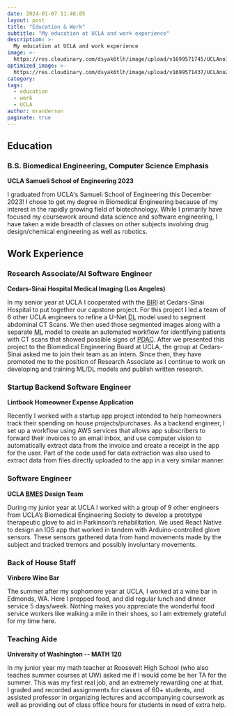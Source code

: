 ```yaml
---
date: 2024-01-07 11:48:05
layout: post
title: "Education & Work"
subtitle: "My education at UCLA and work experience"
description: >-
  My education at UCLA and work experience
image: >-
  https://res.cloudinary.com/dsyak6tlh/image/upload/v1699571745/UCLAno1_vzsexw-Altered_Image_l6uud8.jpg
optimized_image: >- 
  https://res.cloudinary.com/dsyak6tlh/image/upload/v1699571437/UCLAno2_h07lfh-Adjusted_Photo_vt8rtq.jpg
category: 
tags:
  - education
  - work
  - UCLA
author: mranderson
paginate: true
---
```

## Education

### B.S. Biomedical Engineering, Computer Science Emphasis
<strong>UCLA Samueli School of Engineering 2023</strong>
<p>I graduated from UCLA's Samueli School of Engineering this December 2023! I chose to get my degree in Biomedical Engineering because of my interest in the rapidly growing field of biotechnology. While I primarily have focused my coursework around data science and software engineering, I have taken a wide breadth of classes on other subjects involving drug design/chemical engineering as well as robotics.</p>

## Work Experience

### Research Associate/AI Software Engineer
<strong>Cedars-Sinai Hospital Medical Imaging (Los Angeles)</strong>
<p>In my senior year at UCLA I cooperated with the <abbr title="Biomedical Imaging Research Institute">BIRI</abbr> at Cedars-Sinai Hospital to put together our capstone project. For this project I led a team of 6 other UCLA engineers to refine a U-Net <abbr title="Deep Learning">DL</abbr> model used to segment abdominal CT Scans. We then used those segmented images along with a separate <abbr title="Machine Learning">ML</abbr> model to create an automated workflow for identifying patients with CT scans that showed possible signs of <abbr title="Pancreatic Ductal Adenocarcinoma (Pancreatic Cancer)">PDAC</abbr>. After we presented this project to the Biomedical Engineering Board at UCLA, the group at Cedars-Sinai asked me to join their team as an intern. Since then, they have promoted me to the position of Research Associate as I continue to work on developing and training ML/DL models and publish written research.</p>

### Startup Backend Software Engineer
<strong>Lintbook Homeowner Expense Application</strong>
<p>Recently I worked with a startup app project intended to help homeowners track their spending on house projects/purchases. As a backend engineer, I set up a workflow using AWS services that allows app subscribers to forward their invoices to an email inbox, and use computer vision to automatically extract data from the invoice and create a receipt in the app for the user. Part of the code used for data extraction was also used to extract data from files directly uploaded to the app in a very similar manner.</p>

### Software Engineer
<strong>UCLA <abbr title="Biomedical Engineering Society">BMES</abbr> Design Team</strong>
<p>During my junior year at UCLA I worked with a group of 9 other engineers from UCLA’s Biomedical Engineering Society to develop a prototype therapeutic glove to aid in Parkinson’s rehabilitation. We used React Native to design an IOS app that worked in tandem with Arduino-controlled glove sensors. These sensors gathered data from hand movements made by the subject and tracked tremors and possibly involuntary movements.</p>

### Back of House Staff
<strong>Vinbero Wine Bar</strong>
<p>The summer after my sophomore year at UCLA, I worked at a wine bar in Edmonds, WA. Here I prepped food, and did regular lunch and dinner service 5 days/week. Nothing makes you appreciate the wonderful food service workers like walking a mile in their shoes, so I am extremely grateful for my time here.</p>

### Teaching Aide 
<strong>University of Washington -- MATH 120</strong>
<p>In my junior year my math teacher at Roosevelt High School (who also teaches summer courses at UW) asked me if I would come be her TA for the summer. This was my first real job, and an extremely rewarding one at that. I graded and recorded assignments for classes of 60+ students, and assisted professor in organizing lectures and accompanying coursework as well as providing out of class office hours for students in need of extra help.</p>